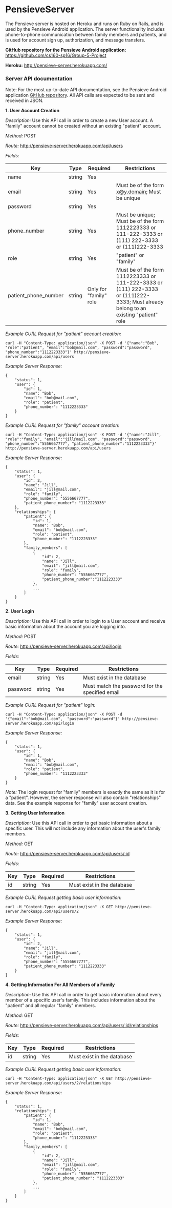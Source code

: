 # PensieveServer
The Pensieve server is hosted on Heroku and runs on Ruby on Rails, and is used by the Pensieve Android application. The server functionality includes phone-to-phone communication between family members and patients, and is used for account sign up, authorization, and message transfers.

**GitHub repository for the Pensieve Android application:** https://github.com/cs160-sp16/Group-5-Project

**Heroku:** http://pensieve-server.herokuapp.com/

### Server API documentation

Note: For the most up-to-date API documentation, see the Pensieve Android application [GitHub repository](https://github.com/cs160-sp16/Group-5-Project). All API calls are expected to be sent and received in JSON. 

**1. User Account Creation**

*Description:* Use this API call in order to create a new User account. A "family" account cannot be created without an existing "patient" account. 

*Method:* POST

*Route:* http://pensieve-server.herokuapp.com/api/users

*Fields:*

Key | Type | Required | Restrictions
---- | ---- | ---- | ----
name | string | Yes
email | string | Yes | Must be of the form x@y.domain; Must be unique
password | string | Yes
phone_number | string | Yes | Must be unique; Must be of the form 1112223333 or 111-222-3333 or (111) 222-3333 or (111)222-3333
role | string | Yes | "patient" or "family"
patient_phone_number | string | Only for "family" role | Must be of the form 1112223333 or 111-222-3333 or (111) 222-3333 or (111)222-3333; Must already belong to an existing "patient" role

*Example CURL Request for "patient" account creation:* 

```
curl -H "Content-Type: application/json" -X POST -d '{"name":"Bob", "role":"patient", "email":"bob@mail.com", "password":"password", "phone_number":"1112223333"}' http://pensieve-server.herokuapp.com/api/users
```

*Example Server Response:*
```
{
    "status": 1,
    "user": {
        "id": 1,
        "name": "Bob",
        "email": "bob@mail.com",
        "role": "patient",
        "phone_number": "1112223333"
    }
}
```

*Example CURL Request for "family" account creation:* 

```
curl -H "Content-Type: application/json" -X POST -d '{"name":"Jill", "role":"family", "email":"jill@mail.com", "password":"password", "phone_number":"5556667777", "patient_phone_number":"1112223333"}' http://pensieve-server.herokuapp.com/api/users
```

*Example Server Response:*
```
{
    "status": 1,
    "user": {
        "id": 2,
        "name": "Jill",
        "email": "jill@mail.com",
        "role": "family",
        "phone_number": "5556667777",
        "patient_phone_number": "1112223333"
    },
    "relationships": {
        "patient": {
            "id": 1, 
            "name": "Bob",
            "email": "bob@mail.com",
            "role": "patient",
            "phone_number": "1112223333"
        },
        "family_members": [
            {
                "id": 2,
                "name": "Jill",
                "email": "jill@mail.com",
                "role": "family",
                "phone_number": "5556667777",
                "patient_phone_number":"1112223333"
            },
            ...
        ]
    }
}
```

**2. User Login**

*Description:* Use this API call in order to login to a User account and receive basic information about the account you are logging into.

*Method:* POST

*Route:* http://pensieve-server.herokuapp.com/api/login

*Fields:*

Key | Type | Required | Restrictions
---- | ---- | ---- | ----
email | string | Yes | Must exist in the database
password | string | Yes | Must match the password for the specified email

*Example CURL Request for "patient" login:* 

```
curl -H "Content-Type: application/json" -X POST -d '{"email":"bob@mail.com",  "password":"password"}' http://pensieve-server.herokuapp.com/api/login
```

*Example Server Response:*
```
{
    "status": 1,
    "user": {
        "id": 1,
        "name": "Bob",
        "email": "bob@mail.com",
        "role": "patient",
        "phone_number": "1112223333"
    }
}
```

*Note:* The login request for "family" members is exactly the same as it is for a "patient". However, the server response will also contain "relationships" data. See the example response for "family" user account creation.

**3. Getting User Information**

*Description:* Use this API call in order to get basic information about a specific user. This will not include any information about the user's family members.

*Method:* GET

*Route:* http://pensieve-server.herokuapp.com/api/users/:id

*Fields:*

Key | Type | Required | Restrictions
---- | ---- | ---- | ----
id | string | Yes | Must exist in the database

*Example CURL Request getting basic user information:* 

```
curl -H "Content-Type: application/json" -X GET http://pensieve-server.herokuapp.com/api/users/2
```

*Example Server Response:*
```
{
    "status": 1,
    "user": {
        "id": 2,
        "name": "Jill",
        "email": "jill@mail.com",
        "role": "family",
        "phone_number": "5556667777",
        "patient_phone_number": "1112223333"
    }
}
```

**4. Getting Information For All Members of a Family**

*Description:* Use this API call in order to get basic information about every member of a specific user's family. This includes information about the "patient" and all regular "family" members. 

*Method:* GET

*Route:* http://pensieve-server.herokuapp.com/api/users/:id/relationships

*Fields:*

Key | Type | Required | Restrictions
---- | ---- | ---- | ----
id | string | Yes | Must exist in the database

*Example CURL Request getting basic user information:* 

```
curl -H "Content-Type: application/json" -X GET http://pensieve-server.herokuapp.com/api/users/2/relationships
```

*Example Server Response:*
```
{
    "status": 1,
    "relationships": {
        "patient": {
            "id": 1,
            "name": "Bob",
            "email": "bob@mail.com",
            "role": "patient",
            "phone_number": "1112223333"
        },
        "family_members": [
            {
                "id": 2,
                "name": "Jill",
                "email": "jill@mail.com",
                "role": "family",
                "phone_number": "5556667777",
                "patient_phone_number": "1112223333"
            },
            ...
        ]
    }
}
```

